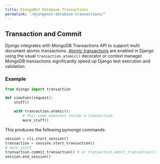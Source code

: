 ```yaml
---
title: DjongoNxt Database Transactions
permalink: "/djongonxt-database-transactions/"
---
```



## Transaction and Commit 

Djongo integrates with MongoDB Transactions API to support multi document atomic transactions. [Atomic transactions](https://docs.djangoproject.com/en/3.0/topics/db/transactions/) are enabled in Django using the usual `transaction.atomic()` decorator or context manager. MongoDB transactions significantly speed up Django test execution and validation.

### Example

```python
from djongo import transaction

def viewfunc(request):
    stuff()

    with transaction.atomic():
        # This code executes inside a transaction.
        more_stuff()
```

This produces the following pymongo commands:

```python
session = cli.start_session()
transaction = session.start_transaction()
# more_stuff
transaction.commit_transaction() # or transaction.abort_transaction()
session.end_session()
```
